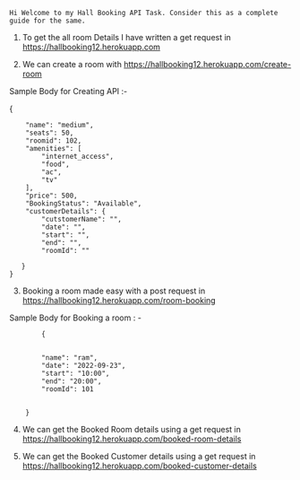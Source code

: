 
    Hi Welcome to my Hall Booking API Task. Consider this as a complete guide for the same.



1) To get the all room Details I have written a get request in https://hallbooking12.herokuapp.com


2)  We can create a room with https://hallbooking12.herokuapp.com/create-room

Sample Body for Creating API :-





{

     
        "name": "medium",
        "seats": 50,
        "roomid": 102,
        "amenities": [
            "internet_access",
            "food",
            "ac",
            "tv"
        ],
        "price": 500,
        "BookingStatus": "Available",
        "customerDetails": {
            "cutstomerName": "",
            "date": "",
            "start": "",
            "end": "",
            "roomId": ""
       
       }
    }




3) Booking a room made easy with a post request in https://hallbooking12.herokuapp.com/room-booking

Sample Body for Booking a room : -



            {
            
            
            "name": "ram",
            "date": "2022-09-23",
            "start": "10:00",
            "end": "20:00",
            "roomId": 101
            
            
        }


 4) We can get the Booked Room details using a get request in https://hallbooking12.herokuapp.com/booked-room-details


 5) We can get the Booked Customer details using a get request in  https://hallbooking12.herokuapp.com/booked-customer-details
